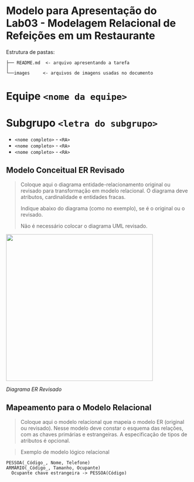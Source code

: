 # Modelo para Apresentação do Lab03 - Modelagem Relacional de Refeições em um Restaurante

Estrutura de pastas:

~~~
├── README.md  <- arquivo apresentando a tarefa
│
└──images     <- arquivos de imagens usadas no documento

~~~

# Equipe `<nome da equipe>`

# Subgrupo `<letra do subgrupo>`
* `<nome completo>` - `<RA>`
* `<nome completo>` - `<RA>`
* `<nome completo>` - `<RA>`

## Modelo Conceitual ER Revisado

> Coloque aqui o diagrama entidade-relacionamento original ou revisado para transformação em modelo relacional. O diagrama deve atributos, cardinalidade e entidades fracas.
>
> Indique abaixo do diagrama (como no exemplo), se é o original ou o revisado.
>
> Não é necessário colocar o diagrama UML revisado.

<img src="images/ER_Diagram_MMORPG.png" width="400px" height="auto">

*Diagrama ER Revisado*

## Mapeamento para o Modelo Relacional

> Coloque aqui o modelo relacional que mapeia o modelo ER (original ou revisado). Nesse modelo deve constar o esquema das relações, com as chaves primárias e estrangeiras. A especificação de tipos de atributos é opcional.

> Exemplo de modelo lógico relacional
~~~
PESSOA(_Código_, Nome, Telefone)
ARMÁRIO(_Código_, Tamanho, Ocupante)
  Ocupante chave estrangeira -> PESSOA(Código)
~~~